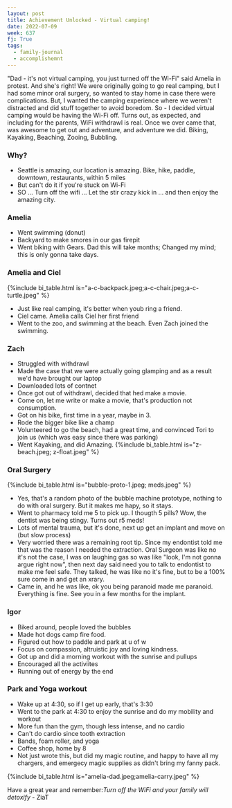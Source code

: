 ```yaml
---
layout: post
title: Achievement Unlocked - Virtual camping!
date: 2022-07-09
week: 637
fj: True
tags:
  - family-journal
  - accomplishemnt
---
```


"Dad - it's not virtual camping, you just turned off the Wi-Fi" said Amelia in protest. And she's right! We were originally going to go real camping, but I had some minor oral surgery, so wanted to stay home in case there were complications. But, I wanted the camping experience where we weren't distracted and did stuff together to avoid boredom. So - I decided virtual camping would be having the Wi-Fi off. Turns out, as expected, and including for the parents, WiFi withdrawl is real. Once we over came that, was awesome to get out and adventure, and adventure we did. Biking, Kayaking, Beaching, Zooing, Bubbling.

### Why?

- Seattle is amazing, our location is amazing. Bike, hike, paddle, downtown, restaurants, within 5 miles
- But can't do it if you're stuck on Wi-Fi
- SO ... Turn off the wifi ... Let the stir crazy kick in ... and then enjoy the amazing city.

### Amelia

- Went swimming (donut)
- Backyard to make smores in our gas firepit
- Went biking with Gears. Dad this will take months; Changed my mind; this is only gonna take days.

### **Amelia and Ciel**

{%include bi_table.html is="a-c-backpack.jpeg;a-c-chair.jpeg;a-c-turtle.jpeg" %}

- Just like real camping, it's better when youb ring a friend.
- Ciel came. Amelia calls Ciel her first friend
- Went to the zoo, and swimming at the beach. Even Zach joined the swimming.

### Zach

- Struggled with withdrawl
- Made the case that we were actually going glamping and as a result we'd have brought our laptop
- Downloaded lots of contnet
- Once got out of withdrawl, decided that hed make a movie.
- Come on, let me write or make a movie, that's production not consumption.
- Got on his bike, first time in a year, maybe in 3.
- Rode the bigger bike like a champ
- Volunteered to go the beach, had a great time, and convinced Tori to join us (which was easy since there was parking)
- Went Kayaking, and did Amazing.
  {%include bi_table.html is="z-beach.jpeg; z-float.jpeg" %}

### Oral Surgery

{%include bi_table.html is="bubble-proto-1.jpeg; meds.jpeg" %}

- Yes, that's a random photo of the bubble machine prototype, nothing to do with oral surgery. But it makes me hapy, so it stays.
- Went to pharmacy told me 5 to pick up. I thougth 5 pills? Wow, the dentist was being stingy. Turns out r5 meds!
- Lots of mental trauma, but it's done, next up get an implant and move on (but slow process)
- Very worried there was a remaining root tip. Since my endontist told me that was the reason I needed the extraction. Oral Surgeon was like no it's not the case, I was on laughing gas so was like "look, I'm not gonna argue right now", then next day said need you to talk to endontist to make me feel safe. They talked, he was like no it's fine, but to be a 100% sure come in and get an xrary.
- Came in, and he was like, ok you being paranoid made me paranoid. Everything is fine. See you in a few months for the implant.

### Igor

- Biked around, people loved the bubbles
- Made hot dogs camp fire food.
- Figured out how to paddle and park at u of w
- Focus on compassion, altruistic joy and loving kindness.
- Got up and did a morning workout with the sunrise and pullups
- Encouraged all the activiites
- Running out of energy by the end

### Park and Yoga workout

- Wake up at 4:30, so if I get up early, that's 3:30
- Went to the park at 4:30 to enjoy the sunrise and do my mobility and workout
- More fun than the gym, though less intense, and no cardio
- Can't do cardio since tooth extraction
- Bands, foam roller, and yoga
- Coffee shop, home by 8
- Not just wrote this, but did my magic routine, and happy to have all my chargers, and emergecy magic supplies as didn't bring my fanny pack.

{%include bi_table.html is="amelia-dad.jpeg;amelia-carry.jpeg" %}

Have a great year and remember:_Turn off the WiFi and your family will detoxify_ - ZiaT

<!--
a-kayak-p.jpeg
a-kayak-shore.jpeg
a-kayak.jpeg
bike-2-beach.jpeg
z-d-post-kayak.jpeg
z-kayak-p.jpeg
z-kayak-stop-bench.jpeg
z-movie.jpeg
z-under-bridge.jpeg
z-wifi-withdrawl-2.jpeg
z-wifi-withdrawl.jpeg
-->
